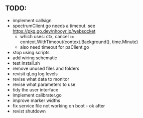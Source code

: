 ## TODO:

- implement callsign
- spectrumClient.go needs a timeout. see https://pkg.go.dev/nhooyr.io/websocket
    - which uses: ctx, cancel := context.WithTimeout(context.Background(), time.Minute)
    - also need timeout for paClient.go
- stop using scripts
- add wiring schematic
- test install.sh
- remove unused files and folders
- revisit qLog log levels
- revise what data to monitor
- revise what parameters to use
- tidy the user interface
- implement calibrater.go
- improve marker widths
- fix service file not working on boot - ok after
- revist shutdown

